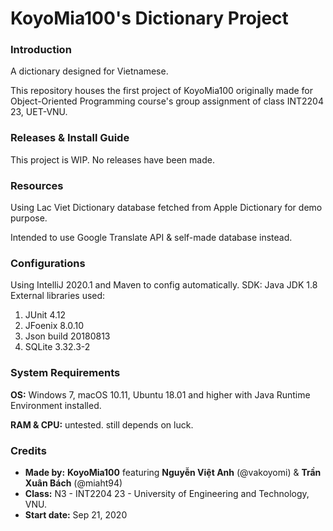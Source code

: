# KoyoMia100's Dictionary Project

### Introduction

A dictionary designed for Vietnamese.

This repository houses the first project of KoyoMia100 originally made for Object-Oriented Programming course's group assignment of class INT2204 23, UET-VNU.

### Releases & Install Guide
This project is WIP. No releases have been made.

### Resources
Using Lac Viet Dictionary database fetched from Apple Dictionary for demo purpose.

Intended to use Google Translate API & self-made database instead.

### Configurations
Using IntelliJ 2020.1 and Maven to config automatically.
SDK: Java JDK 1.8
External libraries used:
1. JUnit 4.12
1. JFoenix 8.0.10
1. Json build 20180813
1. SQLite 3.32.3-2

### System Requirements
**OS:** Windows 7, macOS 10.11, Ubuntu 18.01 and higher with Java Runtime Environment installed.

**RAM & CPU:** untested. still depends on luck.

### Credits
- **Made by:** **KoyoMia100** featuring **Nguyễn Việt Anh** (@vakoyomi) & **Trần Xuân Bách** (@miaht94)
- **Class:** N3 - INT2204 23 - University of Engineering and Technology, VNU.
- **Start date:** Sep 21, 2020
